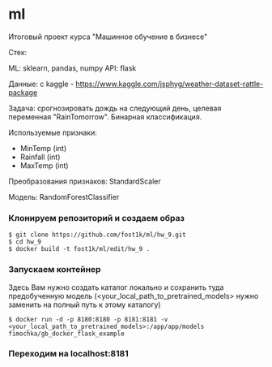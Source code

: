 # ml

Итоговый проект курса "Машинное обучение в бизнесе"

Стек:

ML: sklearn, pandas, numpy
API: flask

Данные: с kaggle - https://www.kaggle.com/jsphyg/weather-dataset-rattle-package

Задача: cрогнозировать дождь на следующий день, целевая переменная "RainTomorrow". Бинарная классификация.

Используемые признаки:

- MinTemp (int)
- Rainfall (int)
- MaxTemp (int)

Преобразования признаков: StandardScaler

Модель: RandomForestClassifier

### Клонируем репозиторий и создаем образ
```
$ git clone https://github.com/fost1k/ml/hw_9.git
$ cd hw_9
$ docker build -t fost1k/ml/edit/hw_9 .
```

### Запускаем контейнер

Здесь Вам нужно создать каталог локально и сохранить туда предобученную модель (<your_local_path_to_pretrained_models> нужно заменить на полный путь к этому каталогу)
```
$ docker run -d -p 8180:8180 -p 8181:8181 -v <your_local_path_to_pretrained_models>:/app/app/models fimochka/gb_docker_flask_example
```

### Переходим на localhost:8181
